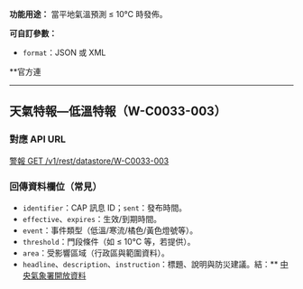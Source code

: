 **功能用途：** 當平地氣溫預測 ≤ 10℃ 時發佈。

**可自訂參數：**
- `format`：JSON 或 XML

**官方連

---
## 天氣特報—低溫特報（W-C0033-003）

### 對應 API URL
[警報 GET /v1/rest/datastore/W-C0033-003](https://opendata.cwa.gov.tw/dist/opendata-swagger.html?urls.primaryName=openAPI#/%E8%AD%A6%E5%A0%B1/get_v1_rest_datastore_W_C0033_003)

### 回傳資料欄位（常見）
- `identifier`：CAP 訊息 ID；`sent`：發布時間。
- `effective`、`expires`：生效/到期時間。
- `event`：事件類型（低溫/寒流/橘色/黃色燈號等）。
- `threshold`：門段條件（如 ≤ 10°C 等，若提供）。
- `area`：受影響區域（行政區與範圍資料）。
- `headline`、`description`、`instruction`：標題、說明與防災建議。結：** [中央氣象署開放資料](https://opendata.cwa.gov.tw/dataset/warning/W-C0033-004)